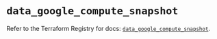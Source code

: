 # `data_google_compute_snapshot`

Refer to the Terraform Registry for docs: [`data_google_compute_snapshot`](https://registry.terraform.io/providers/hashicorp/google/5.13.0/docs/data-sources/compute_snapshot).
